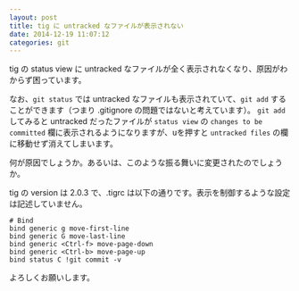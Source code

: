 ```yaml
---
layout: post
title: tig に untracked なファイルが表示されない
date: 2014-12-19 11:07:12
categories: git
---
```

<!-- {% raw %} -->
<p>tig の status view に untracked なファイルが全く表示されなくなり、原因がわからず困っています。</p>

<p>なお、<code>git status</code> では untracked なファイルも表示されていて、<code>git add</code> することができます（つまり .gitignore の問題ではないと考えています）。
<code>git add</code> してみると untracked だったファイルが <code>status view</code> の <code>changes to be committed</code> 欄に表示されるようになりますが、<kbd>u</kbd>を押すと <code>untracked files</code> の欄に移動せず消えてしまいます。</p>

<p>何が原因でしょうか。あるいは、このような振る舞いに変更されたのでしょうか。</p>

<p>tig の version は 2.0.3 で、.tigrc は以下の通りです。表示を制御するような設定は記述していません。</p>

<pre><code># Bind
bind generic g move-first-line
bind generic G move-last-line
bind generic &lt;Ctrl-f&gt; move-page-down
bind generic &lt;Ctrl-b&gt; move-page-up
bind status C !git commit -v
</code></pre>

<p>よろしくお願いします。</p>
<!-- {% endraw %} -->
